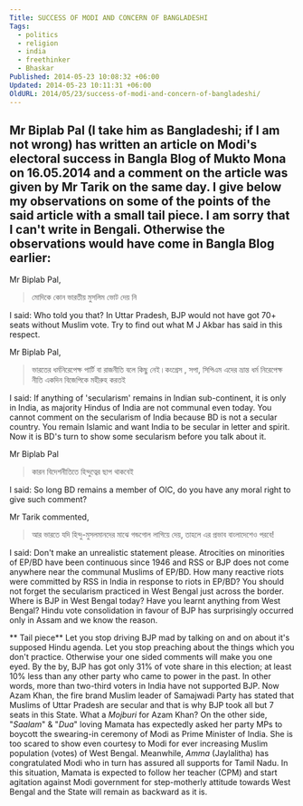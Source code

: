 ```yaml
---
Title: SUCCESS OF MODI AND CONCERN OF BANGLADESHI
Tags:
  - politics
  - religion
  - india
  - freethinker
  - Bhaskar
Published: 2014-05-23 10:08:32 +06:00
Updated: 2014-05-23 10:11:31 +06:00
OldURL: 2014/05/23/success-of-modi-and-concern-of-bangladeshi/
---
```


Mr Biplab Pal (I take him as Bangladeshi; if I am not wrong) has written an article on Modi's electoral success in Bangla Blog of Mukto Mona on 16.05.2014 and a comment on the article was given by Mr Tarik on the same day. I give below my observations on some of the points of the said article with a small tail piece. I am sorry that I can't write in Bengali. Otherwise the observations would have come in Bangla Blog earlier:
-------------------------------------------------------------------------------
Mr Biplab Pal,
> মোদিকে কোন ভারতীয় মুসলিম ভোট দেয় নি

I said: Who told you that? In Uttar Pradesh, BJP would not have got 70+ seats without Muslim vote. Try to find out what M J Akbar has said in this respect.

Mr Biplab Pal,
> ভারতের ধর্মনিরেপেক্ষ পার্টি বা রাজনীতি বলে কিছু নেই।কংগ্রেস , সপা, সিপিএম এদের ভ্রান্ত ধর্ম নিরেপেক্ষ নীতি একদিন বিজেপিকে মহীরুহ করতই

I said: If anything of 'secularism' remains in Indian sub-continent, it is only in India, as majority Hindus of India are not communal even today. You cannot comment on the secularism of India because BD is not a secular country. You remain Islamic and want India to be secular in letter and spirit. Now it is BD's turn to show some secularism before you talk about it. 

Mr Biplab Pal
> কারন বিদেশনীতিতে হিন্দুত্বের ছাপ থাকবেই

I said: So long BD remains a member of OIC, do you have any moral right to give such comment?

Mr Tarik commented,
> আর ভারতে যদি হিন্দু-মুসলমানদের মাঝে গন্ডগোল লাগিয়ে দেয়, তাহলে এর প্রভাব বাংলাদেশেও পরবে!

I said: Don't make an unrealistic statement please. Atrocities on minorities of EP/BD have been continuous since 1946 and RSS or BJP does not come anywhere near the communal Muslims of EP/BD. How many reactive riots were committed by RSS in India in response to riots in EP/BD? You should not forget the secularism practiced in West Bengal just across the border. Where is BJP in West Bengal today? Have you learnt anything from West Bengal? Hindu vote consolidation in favour of BJP has surprisingly occurred only in Assam and we know the reason.

** Tail piece**
Let you stop driving BJP mad by talking on and on about it's supposed Hindu agenda. Let you stop preaching about the things which you don't practice. Otherwise your one sided comments will make you one eyed. By the by, BJP has got only 31% of vote share in this election; at least 10% less than any other party who came to power in the past. In other words, more than two-third voters in India have not supported BJP. Now Azam Khan, the fire brand Muslim leader of Samajwadi Party has stated that Muslims of Uttar Pradesh are secular and that is why BJP took all but 7 seats in this State. What a *Mojburi* for Azam Khan? On the other side, "*Saalam*" & "*Dua*" loving Mamata has expectedly asked her party MPs to boycott the swearing-in ceremony of Modi as Prime Minister of India. She is too scared to show even courtesy to Modi for ever increasing Muslim population (votes) of West Bengal. Meanwhile, *Amma* (Jaylalitha) has congratulated Modi who in turn has assured all supports for Tamil Nadu. In this situation, Mamata is expected to follow her teacher (CPM) and start agitation against Modi government for step-motherly attitude towards West Bengal and the State will remain as backward as it is.  


